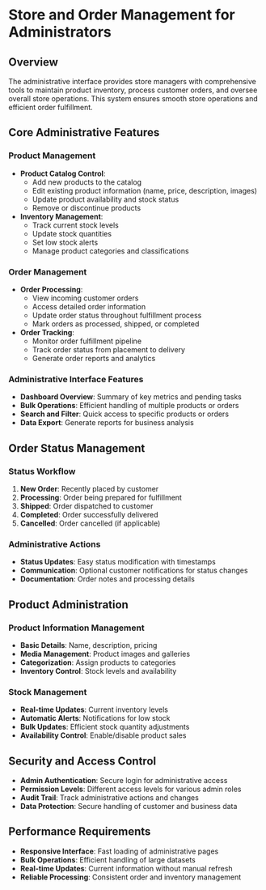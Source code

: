 # Store and Order Management for Administrators

## Overview

The administrative interface provides store managers with comprehensive tools to maintain product inventory, process customer orders, and oversee overall store operations. This system ensures smooth store operations and efficient order fulfillment.

## Core Administrative Features

### Product Management
- **Product Catalog Control**:
  - Add new products to the catalog
  - Edit existing product information (name, price, description, images)
  - Update product availability and stock status
  - Remove or discontinue products
- **Inventory Management**:
  - Track current stock levels
  - Update stock quantities
  - Set low stock alerts
  - Manage product categories and classifications

### Order Management
- **Order Processing**:
  - View incoming customer orders
  - Access detailed order information
  - Update order status throughout fulfillment process
  - Mark orders as processed, shipped, or completed
- **Order Tracking**:
  - Monitor order fulfillment pipeline
  - Track order status from placement to delivery
  - Generate order reports and analytics

### Administrative Interface Features
- **Dashboard Overview**: Summary of key metrics and pending tasks
- **Bulk Operations**: Efficient handling of multiple products or orders
- **Search and Filter**: Quick access to specific products or orders
- **Data Export**: Generate reports for business analysis

## Order Status Management

### Status Workflow
1. **New Order**: Recently placed by customer
2. **Processing**: Order being prepared for fulfillment
3. **Shipped**: Order dispatched to customer
4. **Completed**: Order successfully delivered
5. **Cancelled**: Order cancelled (if applicable)

### Administrative Actions
- **Status Updates**: Easy status modification with timestamps
- **Communication**: Optional customer notifications for status changes
- **Documentation**: Order notes and processing details

## Product Administration

### Product Information Management
- **Basic Details**: Name, description, pricing
- **Media Management**: Product images and galleries
- **Categorization**: Assign products to categories
- **Inventory Control**: Stock levels and availability

### Stock Management
- **Real-time Updates**: Current inventory levels
- **Automatic Alerts**: Notifications for low stock
- **Bulk Updates**: Efficient stock quantity adjustments
- **Availability Control**: Enable/disable product sales

## Security and Access Control

- **Admin Authentication**: Secure login for administrative access
- **Permission Levels**: Different access levels for various admin roles
- **Audit Trail**: Track administrative actions and changes
- **Data Protection**: Secure handling of customer and business data

## Performance Requirements

- **Responsive Interface**: Fast loading of administrative pages
- **Bulk Operations**: Efficient handling of large datasets
- **Real-time Updates**: Current information without manual refresh
- **Reliable Processing**: Consistent order and inventory management
